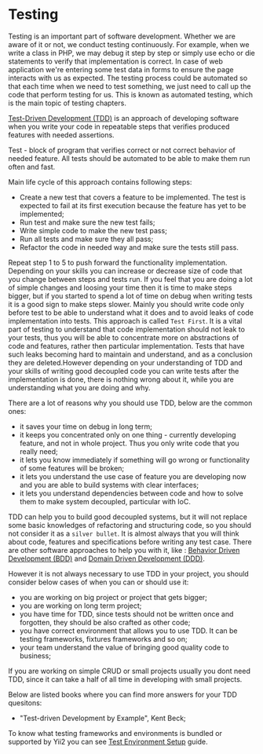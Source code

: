 Testing
=======

Testing is an important part of software development. Whether we are aware of it or not, we conduct testing continuously.
For example, when we write a class in PHP, we may debug it step by step or simply use echo or die statements to verify
that implementation is correct. In case of web application we're entering some test data in forms to ensure the page
interacts with us as expected. The testing process could be automated so that each time when we need to test something,
we just need to call up the code that perform testing for us. This is known as automated testing, which is the main topic
of testing chapters.

[Test-Driven Development (TDD)](http://en.wikipedia.org/wiki/Test-driven_development) is an approach of developing software when you write your code in repeatable steps that verifies produced features
with needed assertions.

Test - block of program that verifies correct or not correct behavior of needed feature. All tests should be automated to be able to make them
run often and fast.

Main life cycle of this approach contains following steps:

- Create a new test that covers a feature to be implemented. The test is expected to fail at its first execution because the feature has yet to be implemented;
- Run test and make sure the new test fails;
- Write simple code to make the new test pass;
- Run all tests and make sure they all pass;
- Refactor the code in needed way and make sure the tests still pass.

Repeat step 1 to 5 to push forward the functionality implementation. Depending on your skills you can increase or decrease size
of code that you change between steps and tests run. If you feel that you are doing a lot of simple changes and loosing your time then it is
time to make steps bigger, but if you started to spend a lot of time on debug when writing tests it is a good sign to make steps slower.
Mainly you should write code only before test to be able to understand what it does and to avoid leaks of code implementation into tests. This approach
is called `Test First`. It is a vital part of testing to understand that code implementation should not leak to your tests, thus you will
be able to concentrate more on abstractions of code and features, rather then particular implementation. Tests that have such leaks becoming
hard to maintain and understand, and as a conclusion they are deleted.However depending on your understanding of TDD and your skills of writing good decoupled code you can write tests after
the implementation is done, there is nothing wrong about it, while you are understanding what you are doing and why.

There are a lot of reasons why you should use TDD, below are the common ones:

- it saves your time on debug in long term;
- it keeps you concentrated only on one thing - currently developing feature, and not in whole project. Thus you only write code that you really need;
- it lets you know immediately if something will go wrong or functionality of some features will be broken;  
- it lets you understand the use case of feature you are developing now and you are able to build systems with clear interfaces;
- it lets you understand dependencies between code and how to solve them to make system decoupled, particular with IoC.

TDD can help you to build good decoupled systems, but it will not replace some basic knowledges of refactoring and structuring code, so you
should not consider it as a `silver bullet`. It is almost always that you will think about code, features and specifications before writing any test case.
There are other software approaches to help you with it, like : [Behavior Driven Development (BDD)](http://en.wikipedia.org/wiki/Behavior-driven_development) and [Domain Driven Development (DDD)](https://en.wikipedia.org/wiki/Domain-driven_design).

However it is not always necessary to use TDD in your project, you should consider below cases of when you can or should use it:

- you are working on big project or project that gets bigger;
- you are working on long term project;
- you have time for TDD, since tests should not be written once and forgotten, they should be also crafted as other code;
- you have correct environment that allows you to use TDD. It can be testing frameworks, fixtures frameworks and so on;
- your team understand the value of bringing good quality code to business;

If you are working on simple CRUD or small projects usually you dont need TDD, since it can take a half of all time in developing with small projects.

Below are listed books where you can find more answers for your TDD quesitons:

- "Test-driven Development by Example",  Kent Beck;

To know what testing frameworks and environments is bundled or supported by Yii2 you can see [Test Environment Setup](test-environment-setup.md) guide.
